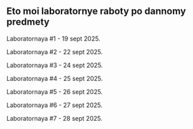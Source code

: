## **Eto moi laboratornye raboty po dannomy predmety**

Laboratornaya #1 - 19 sept 2025.

Laboratornaya #2 - 22 sept 2025.

Laboratornaya #3 - 24 sept 2025.

Laboratornaya #4 - 25 sept 2025.

Laboratornaya #5 - 26 sept 2025.

Laboratornaya #6 - 27 sept 2025.

Laboratornaya #7 - 28 sept 2025.
